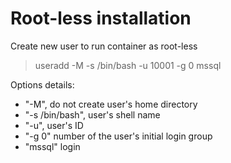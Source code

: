 # Root-less installation

Create new user to run container as root-less
> useradd -M -s /bin/bash -u 10001 -g 0 mssql

Options details:
- "-M", do not create user's home directory
- "-s /bin/bash", user's shell name
- "-u", user's ID
- "-g 0" number of the user's initial login group
- "mssql" login
